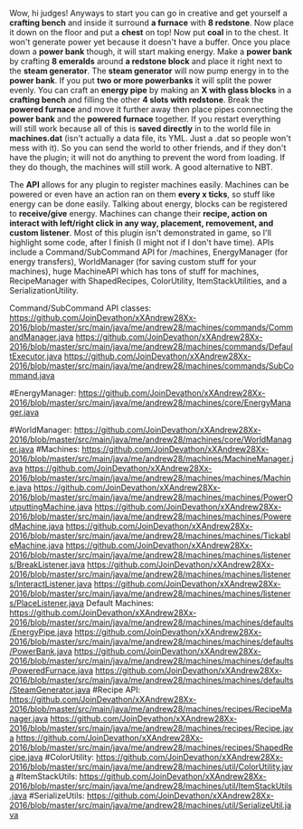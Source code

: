   Wow, hi judges! Anyways to start you can go in creative and get yourself a **crafting bench** and inside it surround **a furnace** with **8 redstone**. Now place it down on the floor and put a **chest** on top! Now put **coal** in to the chest. It won't generate power yet because it doesn't have a buffer. Once you place down a **power bank** though, it will start making energy. Make a **power bank** by crafting **8 emeralds** around **a redstone block** and place it right next to the **steam generator**. The **steam generator** will now pump energy in to the **power bank**. If you put **two or more powerbanks** it will split the power evenly. You can craft an **energy pipe** by making an **X with glass blocks** in a **crafting bench** and filling the other **4 slots with redstone**. Break the **powered furnace** and move it further away then place pipes connecting the **power bank** and the **powered furnace** together. If you restart everything will still work because all of this is **saved directly** in to the world file in **machines.dat** (isn't actually a data file, its YML. Just a .dat so people won't mess with it). So you can send the world to other friends, and if they don't have the plugin; it will not do anything to prevent the word from loading. If they do though, the machines will still work. A good alternative to NBT.

  The **API** allows for any plugin to register machines easily. Machines can be powered or even have an action ran on them **every x ticks**, so stuff like energy can be done easily. Talking about energy, blocks can be registered to **receive/give** energy. Machines can change their **recipe, action on interact with left/right click in any way, placement, removement, and custom listener**. Most of this plugin isn't demonstrated in game, so I'll highlight some code, after I finish (I might not if I don't have time). APIs include a Command/SubCommand API for /machines, EnergyManager (for energy transfers), WorldManager (for saving custom stuff for your machines), huge MachineAPI which has tons of stuff for machines, RecipeManager with ShapedRecipes, ColorUtility, ItemStackUtilities, and a SerializationUtility.

Command/SubCommand API classes:
https://github.com/JoinDevathon/xXAndrew28Xx-2016/blob/master/src/main/java/me/andrew28/machines/commands/CommandManager.java
https://github.com/JoinDevathon/xXAndrew28Xx-2016/blob/master/src/main/java/me/andrew28/machines/commands/DefaultExecutor.java
https://github.com/JoinDevathon/xXAndrew28Xx-2016/blob/master/src/main/java/me/andrew28/machines/commands/SubCommand.java

#EnergyManager:
https://github.com/JoinDevathon/xXAndrew28Xx-2016/blob/master/src/main/java/me/andrew28/machines/core/EnergyManager.java

#WorldManager:
https://github.com/JoinDevathon/xXAndrew28Xx-2016/blob/master/src/main/java/me/andrew28/machines/core/WorldManager.java
#Machines:
https://github.com/JoinDevathon/xXAndrew28Xx-2016/blob/master/src/main/java/me/andrew28/machines/MachineManager.java
https://github.com/JoinDevathon/xXAndrew28Xx-2016/blob/master/src/main/java/me/andrew28/machines/machines/Machine.java
https://github.com/JoinDevathon/xXAndrew28Xx-2016/blob/master/src/main/java/me/andrew28/machines/machines/PowerOutputtingMachine.java
https://github.com/JoinDevathon/xXAndrew28Xx-2016/blob/master/src/main/java/me/andrew28/machines/machines/PoweredMachine.java
https://github.com/JoinDevathon/xXAndrew28Xx-2016/blob/master/src/main/java/me/andrew28/machines/machines/TickableMachine.java
https://github.com/JoinDevathon/xXAndrew28Xx-2016/blob/master/src/main/java/me/andrew28/machines/machines/listeners/BreakListener.java
https://github.com/JoinDevathon/xXAndrew28Xx-2016/blob/master/src/main/java/me/andrew28/machines/machines/listeners/InteractListener.java
https://github.com/JoinDevathon/xXAndrew28Xx-2016/blob/master/src/main/java/me/andrew28/machines/machines/listeners/PlaceListener.java
Default Machines:
https://github.com/JoinDevathon/xXAndrew28Xx-2016/blob/master/src/main/java/me/andrew28/machines/machines/defaults/EnergyPipe.java
https://github.com/JoinDevathon/xXAndrew28Xx-2016/blob/master/src/main/java/me/andrew28/machines/machines/defaults/PowerBank.java
https://github.com/JoinDevathon/xXAndrew28Xx-2016/blob/master/src/main/java/me/andrew28/machines/machines/defaults/PoweredFurnace.java
https://github.com/JoinDevathon/xXAndrew28Xx-2016/blob/master/src/main/java/me/andrew28/machines/machines/defaults/SteamGenerator.java
#Recipe API:
https://github.com/JoinDevathon/xXAndrew28Xx-2016/blob/master/src/main/java/me/andrew28/machines/recipes/RecipeManager.java
https://github.com/JoinDevathon/xXAndrew28Xx-2016/blob/master/src/main/java/me/andrew28/machines/recipes/Recipe.java
https://github.com/JoinDevathon/xXAndrew28Xx-2016/blob/master/src/main/java/me/andrew28/machines/recipes/ShapedRecipe.java
#ColorUtility:
https://github.com/JoinDevathon/xXAndrew28Xx-2016/blob/master/src/main/java/me/andrew28/machines/util/ColorUtility.java
#ItemStackUtils:
https://github.com/JoinDevathon/xXAndrew28Xx-2016/blob/master/src/main/java/me/andrew28/machines/util/ItemStackUtils.java
#SerializeUtils:
https://github.com/JoinDevathon/xXAndrew28Xx-2016/blob/master/src/main/java/me/andrew28/machines/util/SerializeUtil.java

